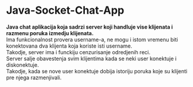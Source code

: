 # Java-Socket-Chat-App

**Java chat aplikacija koja sadrzi server koji handluje vise klijenata i razmenu poruka izmedju klijenata.**  
Ima funkcionalnost provera username-a, ne mogu i istom vremenu biti konektovana dva klijenta koja koriste isti username.  
Takodje, server ima i funckiju cenzurisanje odredjenih reci.  
Server salje obavestenja svim klijentima kada se neki user konektuje i diskonektuje.  
Takodje, kada se nove user konektuje dobija istoriju poruka koje su klijenti pre njega razmenjivali.
